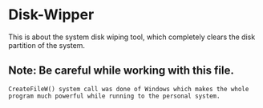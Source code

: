 # Disk-Wipper
This is about the system disk wiping tool, which completely clears the disk partition of the system.

## Note: Be careful while working with this file.
```
CreateFileW() system call was done of Windows which makes the whole program much powerful while running to the personal system.
```
